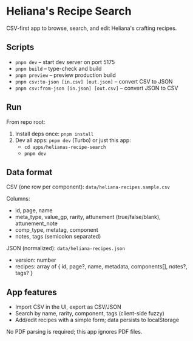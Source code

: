 # Heliana's Recipe Search

CSV-first app to browse, search, and edit Heliana's crafting recipes.

## Scripts

- `pnpm dev` – start dev server on port 5175
- `pnpm build` – type-check and build
- `pnpm preview` – preview production build
- `pnpm csv:to-json [in.csv] [out.json]` – convert CSV to JSON
- `pnpm csv:from-json [in.json] [out.csv]` – convert JSON to CSV

## Run

From repo root:

1. Install deps once: `pnpm install`
2. Dev all apps: `pnpm dev` (Turbo) or just this app:
   - `cd apps/helianas-recipe-search`
   - `pnpm dev`

## Data format

CSV (one row per component): `data/heliana-recipes.sample.csv`

Columns:
- id, page, name
- meta_type, value_gp, rarity, attunement (true/false/blank), attunement_note
- comp_type, metatag, component
- notes, tags (semicolon separated)

JSON (normalized): `data/heliana-recipes.json`
- version: number
- recipes: array of { id, page?, name, metadata, components[], notes?, tags? }

## App features

- Import CSV in the UI, export as CSV/JSON
- Search by name, rarity, component, tags (client-side fuzzy)
- Add/edit recipes with a simple form; data persists to localStorage

No PDF parsing is required; this app ignores PDF files.
